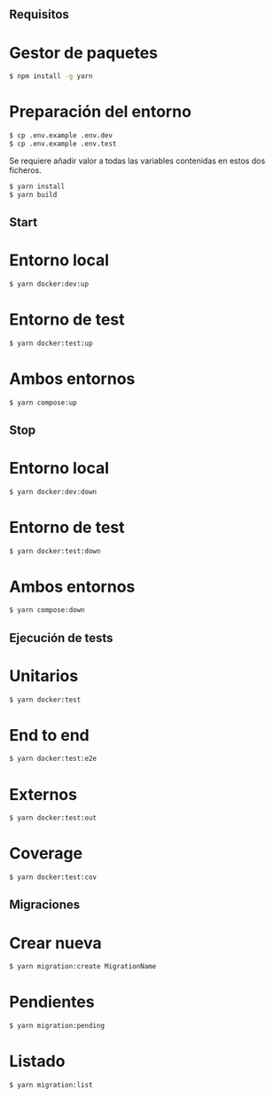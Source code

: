 ## Requisitos

# Gestor de paquetes

```bash
$ npm install -g yarn
```

# Preparación del entorno

```bash
$ cp .env.example .env.dev
$ cp .env.example .env.test
```

Se requiere añadir valor a todas las variables contenidas en estos dos ficheros.

```bash
$ yarn install
$ yarn build
```

## Start

# Entorno local

```bash
$ yarn docker:dev:up
```

# Entorno de test

```bash
$ yarn docker:test:up
```

# Ambos entornos

```bash
$ yarn compose:up
```

## Stop

# Entorno local

```bash
$ yarn docker:dev:down
```

# Entorno de test

```bash
$ yarn docker:test:down
```

# Ambos entornos

```bash
$ yarn compose:down
```

## Ejecución de tests

# Unitarios

```bash
$ yarn docker:test
```

# End to end

```bash
$ yarn docker:test:e2e
```

# Externos

```bash
$ yarn docker:test:out
```

# Coverage

```bash
$ yarn docker:test:cov
```

## Migraciones

# Crear nueva

```bash
$ yarn migration:create MigrationName
```

# Pendientes

```bash
$ yarn migration:pending
```

# Listado

```bash
$ yarn migration:list
```
